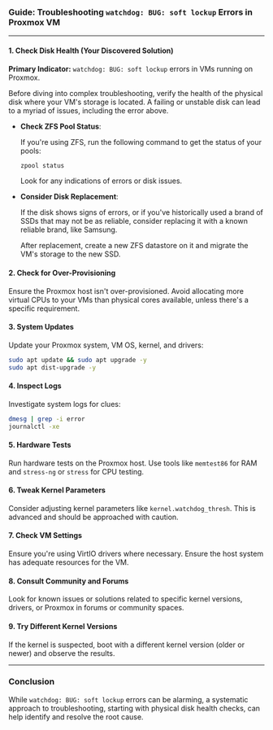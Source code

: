 ### Guide: Troubleshooting `watchdog: BUG: soft lockup` Errors in Proxmox VM

---

#### 1. Check Disk Health (Your Discovered Solution)

**Primary Indicator:** `watchdog: BUG: soft lockup` errors in VMs running on Proxmox.

Before diving into complex troubleshooting, verify the health of the physical disk where your VM's storage is located. A failing or unstable disk can lead to a myriad of issues, including the error above.

- **Check ZFS Pool Status**:

  If you're using ZFS, run the following command to get the status of your pools:

  ```bash
  zpool status
  ```

  Look for any indications of errors or disk issues.

- **Consider Disk Replacement**:

  If the disk shows signs of errors, or if you've historically used a brand of SSDs that may not be as reliable, consider replacing it with a known reliable brand, like Samsung.

  After replacement, create a new ZFS datastore on it and migrate the VM's storage to the new SSD.

#### 2. Check for Over-Provisioning

Ensure the Proxmox host isn't over-provisioned. Avoid allocating more virtual CPUs to your VMs than physical cores available, unless there's a specific requirement.

#### 3. System Updates

Update your Proxmox system, VM OS, kernel, and drivers:

```bash
sudo apt update && sudo apt upgrade -y
sudo apt dist-upgrade -y
```

#### 4. Inspect Logs

Investigate system logs for clues:

```bash
dmesg | grep -i error
journalctl -xe
```

#### 5. Hardware Tests

Run hardware tests on the Proxmox host. Use tools like `memtest86` for RAM and `stress-ng` or `stress` for CPU testing.

#### 6. Tweak Kernel Parameters

Consider adjusting kernel parameters like `kernel.watchdog_thresh`. This is advanced and should be approached with caution.

#### 7. Check VM Settings

Ensure you're using VirtIO drivers where necessary. Ensure the host system has adequate resources for the VM.

#### 8. Consult Community and Forums

Look for known issues or solutions related to specific kernel versions, drivers, or Proxmox in forums or community spaces.

#### 9. Try Different Kernel Versions

If the kernel is suspected, boot with a different kernel version (older or newer) and observe the results.

---

### Conclusion

While `watchdog: BUG: soft lockup` errors can be alarming, a systematic approach to troubleshooting, starting with physical disk health checks, can help identify and resolve the root cause.

